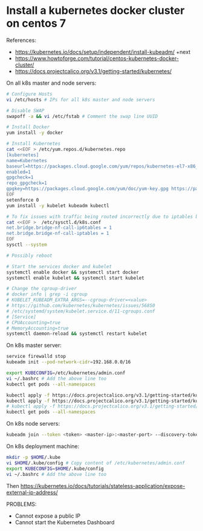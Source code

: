 # Install a kubernetes docker cluster on centos 7

References:
- https://kubernetes.io/docs/setup/independent/install-kubeadm/ +next
- https://www.howtoforge.com/tutorial/centos-kubernetes-docker-cluster/
- https://docs.projectcalico.org/v3.1/getting-started/kubernetes/

On all k8s master and node servers:
```bash
# Configure Hosts
vi /etc/hosts # IPs for all k8s master and node servers

# Disable SWAP
swapoff -a && vi /etc/fstab # Comment the swap line UUID

# Install Docker
yum install -y docker

# Install Kubernetes
cat <<EOF > /etc/yum.repos.d/kubernetes.repo
[kubernetes]
name=Kubernetes
baseurl=https://packages.cloud.google.com/yum/repos/kubernetes-el7-x86_64
enabled=1
gpgcheck=1
repo_gpgcheck=1
gpgkey=https://packages.cloud.google.com/yum/doc/yum-key.gpg https://packages.cloud.google.com/yum/doc/rpm-package-key.gpg
EOF
setenforce 0
yum install -y kubelet kubeadm kubectl

# To fix issues with traffic being routed incorrectly due to iptables being bypassed
cat <<EOF >  /etc/sysctl.d/k8s.conf
net.bridge.bridge-nf-call-ip6tables = 1
net.bridge.bridge-nf-call-iptables = 1
EOF
sysctl --system

# Possibly reboot

# Start the services docker and kubelet
systemctl enable docker && systemctl start docker
systemctl enable kubelet && systemctl start kubelet

# Change the cgroup-driver
# docker info | grep -i cgroup
# KUBELET_KUBEADM_EXTRA_ARGS=--cgroup-driver=<value>
# https://github.com/kubernetes/kubernetes/issues/56850
# /etc/systemd/system/kubelet.service.d/11-cgroups.conf
# [Service]
# CPUAccounting=true
# MemoryAccounting=true
systemctl daemon-reload && systemctl restart kubelet
```

On k8s master server:
```bash
service firewalld stop
kubeadm init --pod-network-cidr=192.168.0.0/16

export KUBECONFIG=/etc/kubernetes/admin.conf
vi ~/.bashrc # Add the above line too
kubectl get pods --all-namespaces

kubectl apply -f https://docs.projectcalico.org/v3.1/getting-started/kubernetes/installation/hosted/rbac-kdd.yaml
kubectl apply -f https://docs.projectcalico.org/v3.1/getting-started/kubernetes/installation/hosted/kubernetes-datastore/calico-networking/1.7/calico.yaml
# kubectl apply -f https://docs.projectcalico.org/v3.1/getting-started/kubernetes/installation/hosted/kubeadm/1.7/calico.yaml
kubectl get pods --all-namespaces
```

On k8s node servers:
```bash
kubeadm join --token <token> <master-ip>:<master-port> --discovery-token-ca-cert-hash sha256:<hash>
```

On k8s deployment machine:
```bash
mkdir -p $HOME/.kube
vi $HOME/.kube/config # Copy content of /etc/kubernetes/admin.conf
export KUBECONFIG=$HOME/.kube/config
vi ~/.bashrc # Add the above line too
```

Then https://kubernetes.io/docs/tutorials/stateless-application/expose-external-ip-address/

PROBLEMS:
- Cannot expose a public IP
- Cannot start the Kubernetes Dashboard
